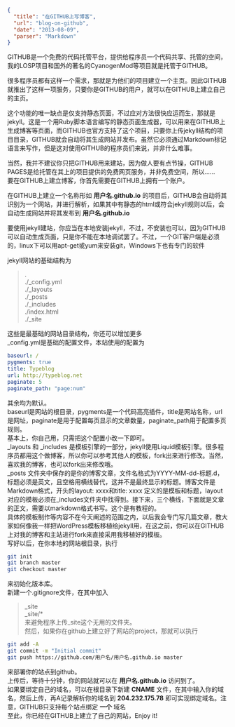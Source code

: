 ```json
{
  "title": "在GITHUB上写博客",
  "url": "blog-on-github",
  "date": "2013-08-09",
  "parser": "Markdown"
}
```


GITHUB是一个免费的代码托管平台，提供给程序员一个代码共享、托管的空间，我的LOSP项目和国外的著名的CyanogenMod等项目就是托管于GITHUB。

很多程序员都有这样一个需求，那就是为他们的项目建立一个主页。因此GITHUB就推出了这样一项服务，只要你是GITHUB的用户，就可以在GITHUB上建立自己的主页。
<!--more-->
这个功能的唯一缺点是仅支持静态页面，不过应对方法很快应运而生，那就是jekyll。这是一个用Ruby脚本语言编写的静态页面生成器，可以用来在GITHUB上生成博客等页面，而GITHUB也官方支持了这个项目，只要你上传jekyll结构的项目目录，GITHUB就会自动将其生成网站并发布。虽然它必须通过Markdown标记语言来写作，但是这对使用GITHUB的程序员们来说，并非什么难事。

当然，我并不建议你只把GITHUB用来建站，因为做人要有点节操，GITHUB PAGES是给托管在其上的项目提供的免费网页服务，并非免费空间，所以……  
要在GITHUB上建立博客，你首先需要在GITHUB上拥有一个账户。

在GITHUB上建立一个名称形如 __用户名.github.io__ 的项目后，GITHUB会自动将其识别为一个网站，并进行解析，如果其中有静态的html或符合jekyll规则以后，会自动生成网站并将其发布到 __用户名.github.io__

要使用jekyll建站，你应当在本地安装jekyll，不过，不安装也可以，因为GITHUB可以自动生成页面，只是你不能在本地调试罢了。不过，一个GIT客户端是必须的，linux下可以用apt-get或yum来安装git，Windows下也有专门的软件

jekyll网站的基础结构为  

> .  
> ./_config.yml  
> ./_layouts  
> ./_posts  
> ./_includes  
> ./index.html  
> ./_site  

这些是最基础的网站目录结构，你还可以增加更多  
\_config.yml是基础的配置文件，本站使用的配置为  
```yaml
baseurl: /
pygments: true
title: Typeblog
url: http://typeblog.net
paginate: 5
paginate_path: "page:num"
```
其余均为默认。  
baseurl是网站的根目录，pygments是一个代码高亮插件，title是网站名称，url是网址，paginate是用于配置每页显示的文章数量，paginate_path用于配置多页规则。  
基本上，你自己用，只需把这个配置小改一下即可。  
\_layouts 和 \_includes 是模板引擎的一部分，jekyll使用Liquid模板引擎。很多程序员都用这个做博客，所以你可以参考其他人的模板，fork出来进行修改。当然，喜欢我的博客，也可以fork出来修改哦。  
\_posts 文件夹中保存的是你的博客文章，文件名格式为YYYY-MM-dd-标题.d，标题必须是英文，且空格用横线替代，这并不是最终显示的标题。博客文件是Markdown格式，开头的layout: xxxx和title: xxxx 定义的是模板和标题，layout对应的模板必须在\_includes文件夹中找得到。接下来，三个横线，下面就是文章的正文，需要以markdown格式书写。这个是有教程的。  
具体的模板制作等内容不在今天阐述的范围之内，以后我会专门写几篇文章，教大家如何像我一样把WordPress模板移植给jekyll用，在这之前，你可以在GITHUB上对我的博客和主站进行fork来直接采用我移植好的模板。  
写好以后，在你本地的网站根目录，执行  
```sh
git init
git branch master
git checkout master
```
来初始化版本库。  
新建一个.gitignore文件，在其中加入  
> _site  
> _site/*  
来避免程序上传\_site这个无用的文件夹。  
然后，如果你在github上建立好了网站的project，那就可以执行  
```sh
git add -A
git commit -m "Initial commit"
git push https://github.com/用户名/用户名.github.io master
```
来部署你的站点到github。  
上传后，等待十分钟，你的网站就可以在 __用户名.github.io__ 访问到了。  
如果要绑定自己的域名，可以在根目录下新建 __CNAME__ 文件，在其中输入你的域名，然后上传，再A记录解析你的域名到 __204.232.175.78__ 即可实现绑定域名。注意，GITHUB只支持每个站点绑定 __一个__ 域名  
至此，你已经在GITHUB上建立了自己的网站，Enjoy it!
